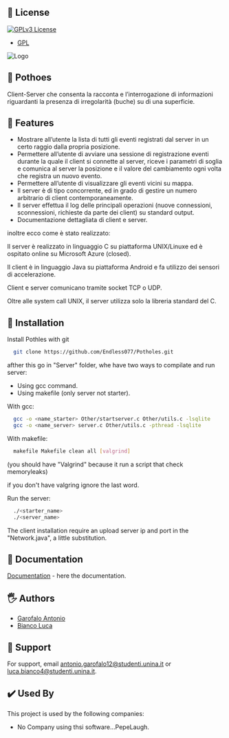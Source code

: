 ## 💾 License

[![GPLv3 License](https://img.shields.io/badge/License-GPL%20v3-yellow.svg)](https://opensource.org/licenses/)

- [GPL](https://www.gnu.org/licenses/gpl-3.0.en.html)
 

![Logo](https://dev-to-uploads.s3.amazonaws.com/uploads/articles/th5xamgrr6se0x5ro4g6.png)

## 🚗 Pothoes

Client-Server che consenta la racconta e l’interrogazione di informazioni riguardanti la presenza di irregolarità (buche) su di una superficie.


## 🚀 Features

- Mostrare all’utente la lista di tutti gli eventi registrati dal server in un certo raggio dalla propria posizione.
- Permettere all’utente di avviare una sessione di registrazione eventi durante la quale il client si connette al server, riceve i parametri di soglia e comunica al server la posizione e il valore del cambiamento ogni volta che registra un nuovo evento.
- Permettere all’utente di visualizzare gli eventi vicini su mappa.
- Il server è di tipo concorrente, ed in grado di gestire un numero arbitrario di client contemporaneamente.
- Il server effettua il log delle principali operazioni (nuove connessioni, sconnessioni, richieste da parte dei client) su standard output.
- Documentazione dettagliata di client e server.

inoltre ecco come è stato realizzato:

Il server è realizzato in linguaggio C su piattaforma UNIX/Linuxe ed è ospitato online su Microsoft Azure (closed).

Il client è in linguaggio Java su piattaforma Android e fa utilizzo dei sensori di accelerazione.

Client e server comunicano tramite socket TCP o UDP.

Oltre alle system call UNIX, il server utilizza solo la libreria standard del C.


## 📲 Installation

Install Pothles with git

```bash
  git clone https://github.com/Endless077/Potholes.git
```

afther this go in "Server" folder, whe have two ways
to compilate and run server:

- Using gcc command.
- Using makefile (only server not starter).

With gcc:
```bash
  gcc -o <name_starter> Other/startserver.c Other/utils.c -lsqlite
  gcc -o <name_server> server.c Other/utils.c -pthread -lsqlite
```

With makefile:
```bash
  makefile Makefile clean all [valgrind]
```

(you should have "Valgrind" because it run a script that check memoryleaks)

if you don't have valgring ignore the last word.

Run the server:
```bash
  ./<starter_name>
  ./<server_name>
```

The client installation require an upload server ip and port
in the "Network.java", a little substitution.
## 📃 Documentation

[Documentation](https://no-link) - here the documentation.


## 🖐 Authors

- [Garofalo Antonio](https://github.com/Endless077)
- [Bianco Luca](https://github.com/Luca-Bianco)


## 📧 Support

For support, email antonio.garofalo12@studenti.unina.it or luca.bianco4@studenti.unina.it.


## ✔️ Used By

This project is used by the following companies:

- No Company using thsi software...PepeLaugh.
